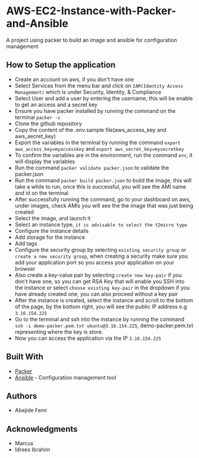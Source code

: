 # AWS-EC2-Instance-with-Packer-and-Ansible

A project using packer to build an image and ansible for configuration management

## How to Setup the application

- Create an account on aws, if you don't have one
- Select Services from the menu bar and click on `IAM(Identity Access Management)` which is under Security, Identity, & Compliance
- Select User and add a user by entering the username, this will be enable to get an access and a secret key
- Ensure you have packer installed by running the command on the terminal ```packer -v```
- Clone the github repository
- Copy the content of the .env.sample file(aws_access_key and aws_secret_key)
- Export the variables in the terminal by running the command ```export aws_access_key=myaccesskey``` and ```export aws_secret_key=mysecretkey```
- To confirm the variables are in the environment, run the command ```env```, it will display the variables
- Run the command ```packer validate packer.json``` to validate the packer.json
- Run the command ```packer build packer.json``` to build the image, this will take a while to run, once this is successful, you will see the AMI name and id on the terminal
- After successfully running the command, go to your dashboard on aws, under images, check AMIs you will see the the image that was just being created
- Select the image, and launch it
- Select an instance type, `it is advisable to select the t2micro type`
- Configure the instance details
- Add storage for the instance
- Add tags 
- Configure the security group by selecting `existing security group` or `create a new security group`, when creating a security make sure you add your application port so you access your application on your browser
- Also create a key-value pair by selecting `create new key-pair` if you don't have one, so you can get RSA Key that will enable you SSH into the instance or select `choose existing key-pair` in the dropdown if you have already created one, you can also proceed without a key pair
- After the instance is created, select the instance and scroll to the bottom of the page, by the bottom right, you will see the public IP address e.g ```3.16.154.225```
- Go to the terminal and ssh into the instance by running the command ```ssh -i demo-packer.pem.txt ubuntu@3.16.154.225```, demo-packer.pem.txt representing where the key is store.
- Now you can access the application via the IP `3.16.154.225`

## Built With

- [Packer](https://www.packer.io/)
- [Ansible](https://www.ansible.com/) - Configuration management tool

## Authors

- Abejide Femi

## Acknowledgments

- Marcus
- Idrees Ibrahim

